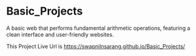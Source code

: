 # Basic_Projects
 A basic web  that performs fundamental arithmetic operations, featuring a clean interface and user-friendly websites.

 This Project Live Url is https://swapnilnsarang.github.io/Basic_Projects/
